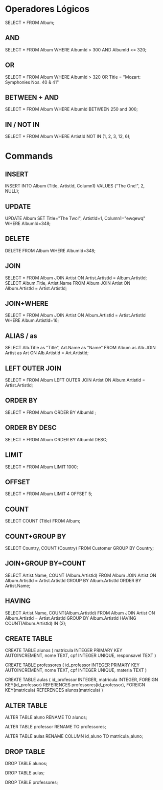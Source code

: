 # Operadores Lógicos

SELECT * FROM Album;

## AND
SELECT * FROM Album WHERE AlbumId > 300 AND AlbumId <= 320;

## OR
SELECT * FROM Album WHERE AlbumId > 320 OR Title = "Mozart: Symphonies Nos. 40 & 41"

## BETWEEN + AND
SELECT * FROM Album WHERE AlbumId BETWEEN 250 and 300;

## IN / NOT IN
SELECT * FROM Album WHERE ArtistId NOT IN (1, 2, 3, 12, 6);

# Commands

## INSERT
INSERT INTO Album (Title, ArtistId, Column1) VALUES ("The One!", 2, NULL);

## UPDATE
UPDATE Album SET Title="The Two!", ArtistId=1, Column1="ewqewq" WHERE AlbumId=348;

## DELETE
DELETE FROM Album WHERE AlbumId=348;

## JOIN
SELECT * FROM Album JOIN Artist ON Artist.ArtistId = Album.ArtistId;
SELECT Album.Title, Artist.Name FROM Album JOIN Artist ON Album.ArtistId = Artist.ArtistId;

## JOIN+WHERE
SELECT * FROM Album JOIN Artist ON Album.ArtistId = Artist.ArtistId WHERE Album.ArtistId=16;

## ALIAS / as
SELECT Alb.Title as "Title", Art.Name as "Name" FROM Album as Alb JOIN Artist as Art ON Alb.ArtistId = Art.ArtistId;

## LEFT OUTER JOIN
SELECT * FROM Album LEFT OUTER JOIN Artist ON Album.ArtistId = Artist.ArtistId;

## ORDER BY
SELECT * FROM Album ORDER BY AlbumId ;

## ORDER BY DESC
SELECT * FROM Album ORDER BY AlbumId DESC;

## LIMIT
SELECT * FROM Album LIMIT 1000;

## OFFSET 
SELECT * FROM Album LIMIT 4 OFFSET 5;

## COUNT
SELECT COUNT (Title) FROM Album;

## COUNT+GROUP BY
SELECT Country, COUNT (Country) FROM Customer GROUP BY Country;

## JOIN+GROUP BY+COUNT
SELECT Artist.Name, COUNT (Album.ArtistId) FROM Album
JOIN Artist ON Album.ArtistId = Artist.ArtistId GROUP BY Album.ArtistId ORDER BY Artist.Name;

## HAVING
SELECT Artist.Name, COUNT(Album.ArtistId) FROM Album JOIN Artist ON Album.ArtistId = Artist.ArtistId
GROUP BY Album.ArtistId HAVING COUNT(Album.ArtistId) IN (2);

## CREATE TABLE
CREATE TABLE alunos (
matricula INTEGER PRIMARY KEY AUTOINCREMENT,
  nome TEXT,
  cpf INTEGER UNIQUE,
  responsavel TEXT
)

CREATE TABLE professores (
	id_professor INTEGER PRIMARY KEY AUTOINCREMENT,
  	nome TEXT,
  	cpf INTEGER UNIQUE,
  	materia TEXT
)

CREATE TABLE aulas (
	id_professor INTEGER,
  	matricula INTEGER,
  	FOREIGN KEY(id_professor) REFERENCES professores(id_professor),
  	FOREIGN KEY(matricula) REFERENCES alunos(matricula)
)

## ALTER TABLE
ALTER TABLE aluno RENAME TO alunos; 

ALTER TABLE professor RENAME TO professores;

ALTER TABLE aulas RENAME COLUMN id_aluno TO matricula_aluno;

## DROP TABLE
DROP TABLE alunos;

DROP TABLE aulas;

DROP TABLE professores;


